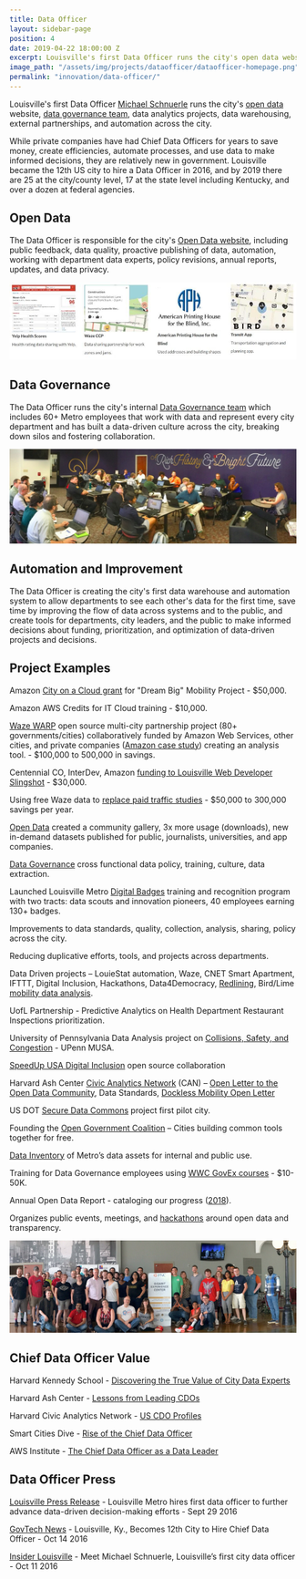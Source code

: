 ```yaml
---
title: Data Officer
layout: sidebar-page
position: 4
date: 2019-04-22 18:00:00 Z
excerpt: Louisville's first Data Officer runs the city's open data website, data governance team, data analytics projects, data warehousing, external partnerships, and automation across the city. 
image_path: "/assets/img/projects/dataofficer/dataofficer-homepage.png"
permalink: "innovation/data-officer/"
---
```


Louisville's first Data Officer [Michael Schnuerle](https://twitter.com/LouDataOfficer) runs the city's [open data](/innovation/open-data/) website, [data governance team](/innovation/data-governance/), data analytics projects, data warehousing, external partnerships, and automation across the city. 

While private companies have had Chief Data Officers for years to save money, create efficiencies, automate processes, and use data to make informed decisions, they are relatively new in government.  Louisville became the 12th US city to hire a Data Officer in 2016, and by 2019 there are 25 at the city/county level, 17 at the state level including Kentucky, and over a dozen at federal agencies.  

## Open Data

The Data Officer is responsible for the city's [Open Data website](/innovation/open-data/), including public feedback, data quality, proactive publishing of data, automation, working with department data experts, policy revisions, annual reports, updates, and data privacy. 

![Open data gallery](/assets/img/projects/opendata/opendata-gallery.jpg)

## Data Governance

The Data Officer runs the city's internal [Data Governance team](/innovation/data-governance/) which includes 60+ Metro employees that work with data and represent every city department and has built a data-driven culture across the city, breaking down silos and fostering collaboration.

![Data governance meeting](/assets/img/projects/data-governance/datagov-meeting444.jpg)

## Automation and Improvement

The Data Officer is creating the city's first data warehouse and automation system to allow departments to see each other's data for the first time, save time by improving the flow of data across systems and to the public, and create tools for departments, city leaders, and the public to make informed decisions about funding, prioritization, and optimization of data-driven projects and decisions.

## Project Examples

Amazon [City on a Cloud grant](https://aws.amazon.com/stateandlocal/cityonacloud/2017winners/) for "Dream Big" Mobility Project - $50,000.

Amazon AWS Credits for IT Cloud training - $10,000.

[Waze WARP](https://github.com/LouisvilleMetro/WazeCCPProcessor) open source multi-city partnership project (80+ governments/cities) collaboratively funded by Amazon Web Services, other cities, and private companies ([Amazon case study](https://aws.amazon.com/blogs/publicsector/city-of-louisville-builds-a-traffic-analysis-model-using-open-data-and-machine-learning/)) creating an analysis tool. - $100,000 to 500,000 in savings.

Centennial CO, InterDev, Amazon [funding to Louisville Web Developer Slingshot](https://github.com/LouisvilleMetro/WazeCCPProcessor/wiki) - $30,000.

Using free Waze data to [replace paid traffic studies](https://medium.com/louisville-metro-opi2/how-we-do-free-traffic-studies-with-waze-data-and-how-you-can-too-a550b0728f65) - $50,000 to 300,000 savings per year.

[Open Data](http://data.louisvilleky.gov) created a community gallery, 3x more usage (downloads), new in-demand datasets published for public, journalists, universities, and app companies.

[Data Governance](/innovation/data-governance/) cross functional data policy, training, culture, data extraction.

Launched Louisville Metro [Digital Badges](https://louisvilleky.gov/government/performance-improvement-innovation/louisville-metro-badges) training and recognition program with two tracts: data scouts and innovation pioneers, 40 employees earning 130+ badges.

Improvements to data standards, quality, collection, analysis, sharing, policy across the city.

Reducing duplicative efforts, tools, and projects across departments.

Data Driven projects – LouieStat automation, Waze, CNET Smart Apartment, IFTTT, Digital Inclusion, Hackathons, Data4Democracy, [Redlining](https://datasmart.ash.harvard.edu/news/article/map-of-the-month-redlining-louisville-1062), Bird/Lime [mobility data analysis](https://data.louisvilleky.gov/dataset/dockless-vehicles).

UofL Partnership - Predictive Analytics on Health Department Restaurant Inspections prioritization. 

University of Pennsylvania Data Analysis project on [Collisions, Safety, and Congestion](https://insiderlouisville.com/government/infrastructure/a-new-data-project-aims-to-predict-louisville-traffic-collisions/) - UPenn MUSA. 

[SpeedUp USA Digital Inclusion](https://medium.com/louisville-metro-opi2/the-pathway-forward-for-mapping-broadband-speeds-in-america-da7df35320c2) open source collaboration

Harvard Ash Center [Civic Analytics Network](https://datasmart.ash.harvard.edu/civic-analytics-network) (CAN) – [Open Letter to the Open Data Community](https://datasmart.ash.harvard.edu/news/article/an-open-letter-to-the-open-data-community-988), Data Standards, [Dockless Mobility Open Letter](https://datasmart.ash.harvard.edu/news/article/civic-analytics-network-dockless-mobility-open-letter)

US DOT [Secure Data Commons](https://its.dot.gov/data/secure/) project first pilot city.

Founding the [Open Government Coalition](https://www.govintheopen.com/) – Cities building common tools together for free.

[Data Inventory](https://data.louisvilleky.gov/inventory) of Metro’s data assets for internal and public use.

Training for Data Governance employees using [WWC GovEx courses](http://courses.govex.academy/catalog) - $10-50K.

Annual Open Data Report - cataloging our progress ([2018](https://medium.com/louisville-metro-opi2/louisville-annual-open-data-report-2018-314c958dfe52)).

Organizes public events, meetings, and [hackathons](/innovation/social-innovation/) around open data and transparency.

![Data Officer](/assets/img/projects/opendata/opendata-hackathon.png)

## Chief Data Officer Value

Harvard Kennedy School - [Discovering the True Value of City Data Experts](https://datasmart.ash.harvard.edu/news/article/discovering-the-true-value-of-data-experts-who-are-showing-cities-the-money)

Harvard Ash Center - [Lessons from Leading CDOs](https://datasmart.ash.harvard.edu/news/article/lessons-from-leading-cdos-966)

Harvard Civic Analytics Network - [US CDO Profiles](https://datasmart.ash.harvard.edu/news/article/data-leadership-at-the-executive-level-761)

Smart Cities Dive - [Rise of the Chief Data Officer](https://www.smartcitiesdive.com/news/rise-of-the-chief-data-officer-cities-learn-to-crunch-the-numbers/521999/)

AWS Institute - [The Chief Data Officer as a Data Leader](https://aws.amazon.com/blogs/publicsector/the-rise-of-the-chief-data-officer-as-a-data-leader/)

## Data Officer Press

[Louisville Press Release](https://louisvilleky.gov/news/louisville-metro-hires-first-data-officer-further-advance-data-driven-decision-making-efforts) - Louisville Metro hires first data officer to further advance data-driven decision-making efforts - Sept 29 2016

[GovTech News](https://www.govtech.com/people/Louisville-Ky-Becomes-12th-City-to-Hire-Chief-Data-Officer.html) - Louisville, Ky., Becomes 12th City to Hire Chief Data Officer - Oct 14 2016

[Insider Louisville](https://insiderlouisville.com/government/meet-michael-schnuerle-louisvilles-first-city-data-officer/) - Meet Michael Schnuerle, Louisville’s first city data officer - Oct 11 2016


